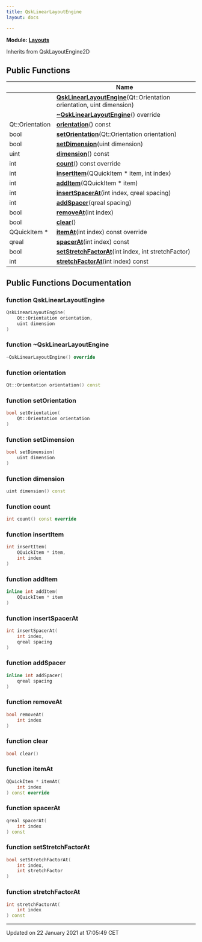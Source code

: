 ```yaml
---
title: QskLinearLayoutEngine
layout: docs

---
```



**Module:** **[Layouts](/docs/modules/group___layouts/)**



Inherits from QskLayoutEngine2D

## Public Functions

|                | Name           |
| -------------- | -------------- |
| | **[QskLinearLayoutEngine](/docs/classes/class_qsk_linear_layout_engine/#function-qsklinearlayoutengine)**(Qt::Orientation orientation, uint dimension) |
| | **[~QskLinearLayoutEngine](/docs/classes/class_qsk_linear_layout_engine/#function-~qsklinearlayoutengine)**() override |
| Qt::Orientation | **[orientation](/docs/classes/class_qsk_linear_layout_engine/#function-orientation)**() const |
| bool | **[setOrientation](/docs/classes/class_qsk_linear_layout_engine/#function-setorientation)**(Qt::Orientation orientation) |
| bool | **[setDimension](/docs/classes/class_qsk_linear_layout_engine/#function-setdimension)**(uint dimension) |
| uint | **[dimension](/docs/classes/class_qsk_linear_layout_engine/#function-dimension)**() const |
| int | **[count](/docs/classes/class_qsk_linear_layout_engine/#function-count)**() const override |
| int | **[insertItem](/docs/classes/class_qsk_linear_layout_engine/#function-insertitem)**(QQuickItem * item, int index) |
| int | **[addItem](/docs/classes/class_qsk_linear_layout_engine/#function-additem)**(QQuickItem * item) |
| int | **[insertSpacerAt](/docs/classes/class_qsk_linear_layout_engine/#function-insertspacerat)**(int index, qreal spacing) |
| int | **[addSpacer](/docs/classes/class_qsk_linear_layout_engine/#function-addspacer)**(qreal spacing) |
| bool | **[removeAt](/docs/classes/class_qsk_linear_layout_engine/#function-removeat)**(int index) |
| bool | **[clear](/docs/classes/class_qsk_linear_layout_engine/#function-clear)**() |
| QQuickItem * | **[itemAt](/docs/classes/class_qsk_linear_layout_engine/#function-itemat)**(int index) const override |
| qreal | **[spacerAt](/docs/classes/class_qsk_linear_layout_engine/#function-spacerat)**(int index) const |
| bool | **[setStretchFactorAt](/docs/classes/class_qsk_linear_layout_engine/#function-setstretchfactorat)**(int index, int stretchFactor) |
| int | **[stretchFactorAt](/docs/classes/class_qsk_linear_layout_engine/#function-stretchfactorat)**(int index) const |

## Public Functions Documentation

### function QskLinearLayoutEngine

```cpp
QskLinearLayoutEngine(
    Qt::Orientation orientation,
    uint dimension
)
```


### function ~QskLinearLayoutEngine

```cpp
~QskLinearLayoutEngine() override
```


### function orientation

```cpp
Qt::Orientation orientation() const
```


### function setOrientation

```cpp
bool setOrientation(
    Qt::Orientation orientation
)
```


### function setDimension

```cpp
bool setDimension(
    uint dimension
)
```


### function dimension

```cpp
uint dimension() const
```


### function count

```cpp
int count() const override
```


### function insertItem

```cpp
int insertItem(
    QQuickItem * item,
    int index
)
```


### function addItem

```cpp
inline int addItem(
    QQuickItem * item
)
```


### function insertSpacerAt

```cpp
int insertSpacerAt(
    int index,
    qreal spacing
)
```


### function addSpacer

```cpp
inline int addSpacer(
    qreal spacing
)
```


### function removeAt

```cpp
bool removeAt(
    int index
)
```


### function clear

```cpp
bool clear()
```


### function itemAt

```cpp
QQuickItem * itemAt(
    int index
) const override
```


### function spacerAt

```cpp
qreal spacerAt(
    int index
) const
```


### function setStretchFactorAt

```cpp
bool setStretchFactorAt(
    int index,
    int stretchFactor
)
```


### function stretchFactorAt

```cpp
int stretchFactorAt(
    int index
) const
```


-------------------------------

Updated on 22 January 2021 at 17:05:49 CET